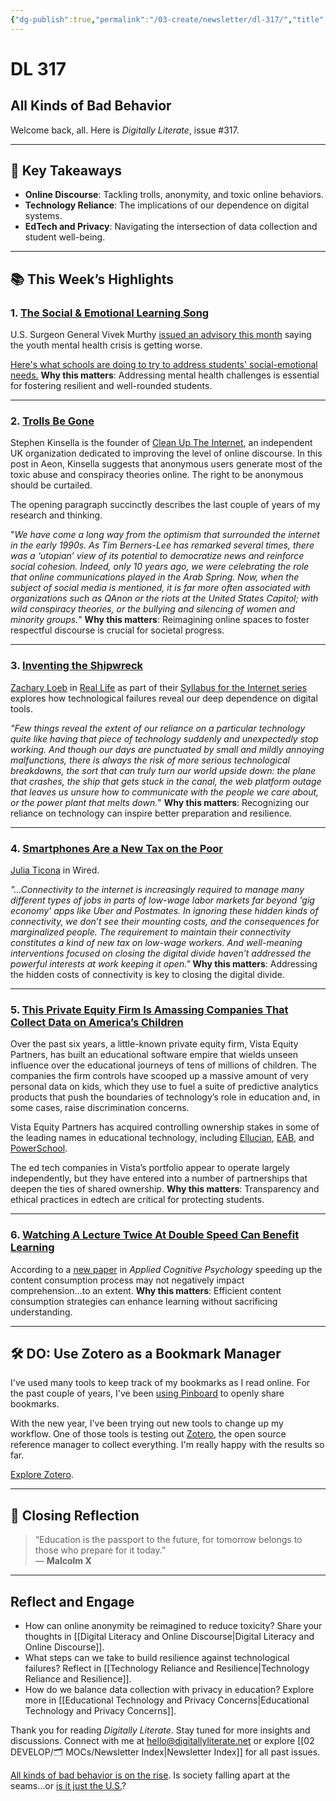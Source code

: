```yaml
---
{"dg-publish":true,"permalink":"/03-create/newsletter/dl-317/","title":"All Kinds of Bad Behavior","tags":["education"]}
---
```



# DL 317

## All Kinds of Bad Behavior

Welcome back, all. Here is _Digitally Literate_, issue #317.

---

## 🔖 Key Takeaways

- **Online Discourse**: Tackling trolls, anonymity, and toxic online behaviors.  
- **Technology Reliance**: The implications of our dependence on digital systems.  
- **EdTech and Privacy**: Navigating the intersection of data collection and student well-being.

---

## 📚 This Week’s Highlights

### 1. **[The Social & Emotional Learning Song](https://www.youtube.com/watch?v=4yaGLes18Ls)**  
U.S. Surgeon General Vivek Murthy [issued an advisory this month](https://www.hhs.gov/about/news/2021-12-07/us-surgeon-general-issues-advisory-on-youth-mental-health-crisis-further-exposed-by-covid-19-pandemic.html) saying the youth mental health crisis is getting worse.

[Here's what schools are doing to try to address students' social-emotional needs.](https://www.npr.org/2021-12-23/1064975215/heres-what-schools-are-doing-to-try-to-address-students-social-emotional-needs)
**Why this matters**: Addressing mental health challenges is essential for fostering resilient and well-rounded students.

---

### 2. **[Trolls Be Gone](https://www.nytimes.com/2022-01-03/technology/wordle-word-game-creator.html)**  
Stephen Kinsella is the founder of [Clean Up The Internet](http://www.cleanuptheinternet.org.uk), an independent UK organization dedicated to improving the level of online discourse. In this post in Aeon, Kinsella suggests that anonymous users generate most of the toxic abuse and conspiracy theories online. The right to be anonymous should be curtailed.

The opening paragraph succinctly describes the last couple of years of my research and thinking.

"_We have come a long way from the optimism that surrounded the internet in the early 1990s. As Tim Berners-Lee has remarked several times, there was a ‘utopian’ view of its potential to democratize news and reinforce social cohesion. Indeed, only 10 years ago, we were celebrating the role that online communications played in the Arab Spring. Now, when the subject of social media is mentioned, it is far more often associated with organizations such as QAnon or the riots at the United States Capitol; with wild conspiracy theories, or the bullying and silencing of women and minority groups._"
**Why this matters**: Reimagining online spaces to foster respectful discourse is crucial for societal progress.

---

### 3. **[Inventing the Shipwreck](https://reallifemag.com/inventing-the-shipwreck/)**  
[Zachary Loeb](https://reallifemag.com/contributors/zachary-loeb) in [Real Life](https://reallifemag.com/) as part of their [Syllabus for the Internet series](https://reallifemag.com/tag/syllabus-for-the-internet) explores how technological failures reveal our deep dependence on digital tools.  

_"Few things reveal the extent of our reliance on a particular technology quite like having that piece of technology suddenly and unexpectedly stop working. And though our days are punctuated by small and mildly annoying malfunctions, there is always the risk of more serious technological breakdowns, the sort that can truly turn our world upside down: the plane that crashes, the ship that gets stuck in the canal, the web platform outage that leaves us unsure how to communicate with the people we care about, or the power plant that melts down._"
**Why this matters**: Recognizing our reliance on technology can inspire better preparation and resilience.

---

### 4. **[Smartphones Are a New Tax on the Poor](https://www.wired.com/story/phones-connectivity-tax-policy/)**  
[Julia Ticona](https://www.juliaticona.com/) in Wired.

_"...Connectivity to the internet is increasingly required to manage many different types of jobs in parts of low-wage labor markets far beyond 'gig economy' apps like Uber and Postmates. In ignoring these hidden kinds of connectivity, we don’t see their mounting costs, and the consequences for marginalized people. The requirement to maintain their connectivity constitutes a kind of new tax on low-wage workers. And well-meaning interventions focused on closing the digital divide haven’t addressed the powerful interests at work keeping it open."_
**Why this matters**: Addressing the hidden costs of connectivity is key to closing the digital divide.

---

### 5. **[This Private Equity Firm Is Amassing Companies That Collect Data on America’s Children](https://themarkup.org/machine-learning/2022-01-11/this-private-equity-firm-is-amassing-companies-that-collect-data-on-americas-children)**  
Over the past six years, a little-known private equity firm, Vista Equity Partners, has built an educational software empire that wields unseen influence over the educational journeys of tens of millions of children. The companies the firm controls have scooped up a massive amount of very personal data on kids, which they use to fuel a suite of predictive analytics products that push the boundaries of technology’s role in education and, in some cases, raise discrimination concerns.

Vista Equity Partners has acquired controlling ownership stakes in some of the leading names in educational technology, including [Ellucian](https://www.ellucian.com/), [EAB](https://eab.com/), and [PowerSchool](https://www.powerschool.com/).

The ed tech companies in Vista’s portfolio appear to operate largely independently, but they have entered into a number of partnerships that deepen the ties of shared ownership.
**Why this matters**: Transparency and ethical practices in edtech are critical for protecting students.

---

### 6. **[Watching A Lecture Twice At Double Speed Can Benefit Learning](https://digest.bps.org.uk/2021-12-21/watching-a-lecture-twice-at-double-speed-can-benefit-learning-better-than-watching-it-once-at-normal-speed/)**  
According to a [new paper](https://onlinelibrary.wiley.com/doi/10.1002/acp.3899?af=R) in _Applied Cognitive Psychology_ speeding up the content consumption process may not negatively impact comprehension...to an extent. 
**Why this matters**: Efficient content consumption strategies can enhance learning without sacrificing understanding.

---

## 🛠️ DO: Use Zotero as a Bookmark Manager  

I've used many tools to keep track of my bookmarks as I read online. For the past couple of years, I've been [using Pinboard](https://pinboard.in/u:wiobyrne) to openly share bookmarks.

With the new year, I've been trying out new tools to change up my workflow. One of those tools is testing out [Zotero](https://www.zotero.org/), the open source reference manager to collect everything. I'm really happy with the results so far.

[Explore Zotero](https://radoncnotes.com/using-zotero-as-a-bookmark-manager/).

---

## 🌟 Closing Reflection

> “Education is the passport to the future, for tomorrow belongs to those who prepare for it today.”  
> — **Malcolm X**

---

## Reflect and Engage

- How can online anonymity be reimagined to reduce toxicity? Share your thoughts in [[Digital Literacy and Online Discourse\|Digital Literacy and Online Discourse]].  
- What steps can we take to build resilience against technological failures? Reflect in [[Technology Reliance and Resilience\|Technology Reliance and Resilience]].  
- How do we balance data collection with privacy in education? Explore more in [[Educational Technology and Privacy Concerns\|Educational Technology and Privacy Concerns]].

Thank you for reading _Digitally Literate_. Stay tuned for more insights and discussions. Connect with me at [hello@digitallyliterate.net](mailto:hello@digitallyliterate.net) or explore [[02 DEVELOP/🗂️ MOCs/Newsletter Index\|Newsletter Index]] for all past issues.

[All kinds of bad behavior is on the rise](https://www.slowboring.com/p/all-kinds-of-bad-behavior-is-on-the?token=eyJ1c2VyX2lkIjoxNDE1MjU1LCJwb3N0X2lkIjo0NjcwMTAzMCwiXyI6Imw0MkZTIiwiaWF0IjoxNjQyMDg3OTgwLCJleHAiOjE2NDIwOTE1ODAsImlzcyI6InB1Yi0xNTkxODUiLCJzdWIiOiJwb3N0LXJlYWN0aW9uIn0.huFH3QtWdwp8Ke-GWtsYpeIKhOwok9m1lhYhuhkkqoE). Is society falling apart at the seams...or [is it just the U.S.](https://www.nytimes.com/2022-01-13/opinion/america-falling-apart.html)?